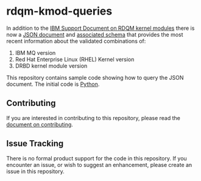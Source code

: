 # rdqm-kmod-queries

In addition to the [IBM Support Document on RDQM kernel modules](https://www.ibm.com/support/pages/ibm-mq-replicated-data-queue-manager-kernel-modules) there is now a [JSON document](https://ibm.biz/mqRdqmKmodJson) and [associated schema](https://public.dhe.ibm.com/ibmdl/export/pub/software/websphere/messaging/mqadv/ibm-mq-rdqm-kmods.schema.v1-0.json) that provides the most recent information about the validated combinations of:
1. IBM MQ version
2. Red Hat Enterprise Linux (RHEL) Kernel version
3. DRBD kernel module version

This repository contains sample code showing how to query the JSON document. The initial code is [Python](Python/README.md).

## Contributing

If you are interested in contributing to this repository, please read the [document on contributing](CONTRIBUTING.md).

## Issue Tracking

There is no formal product support for the code in this repository. If you encounter an issue,
or wish to suggest an enhancement, please create an issue in this repository.